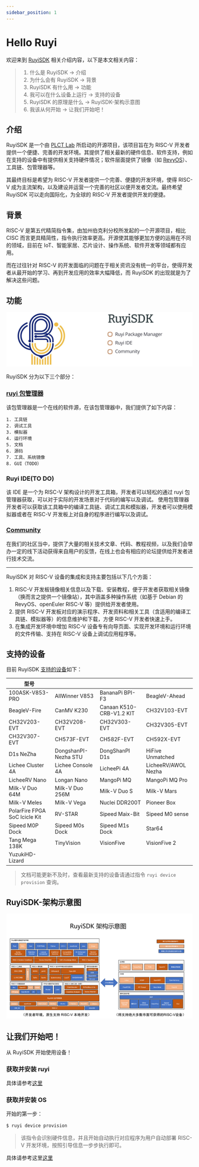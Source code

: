 ```yaml
---
sidebar_position: 1
---
```


# Hello Ruyi

欢迎来到 [RuyiSDK](https://github.com/ruyisdk) 相关介绍内容，以下是本文相关内容：

> 1. 什么是 RuyiSDK -> 介绍
> 2. 为什么会有 RuyiSDK -> 背景
> 3. RuyiSDK 有什么用 -> 功能
> 4. 我可以在什么设备上运行 -> 支持的设备
> 5. RuyiSDK 的原理是什么 -> RuyiSDK-架构示意图
> 6. 我该从何开始 -> 让我们开始吧！

## 介绍

RuyiSDK 是一个由 [PLCT Lab](https://plctlab.org/) 所启动的开源项目，该项目旨在为 RISC-V 开发者提供一个便捷、完善的开发环境。其提供了相关最新的硬件信息、软件支持，例如在支持的设备中有提供相关支持硬件情况；软件层面提供了镜像（如 [RevyOS](https://github.com/ruyisdk/revyos)）、工具链、包管理器等。

其最终目标是希望为 RISC-V 开发者提供一个完善、便捷的开发环境，使得 RISC-V 成为主流架构，以及建设并运营一个完善的社区以便开发者交流。最终希望 RuyiSDK 可以走向国际化，为全球的 RISC-V 开发者提供开发的便捷。

## 背景

RISC-V 是第五代精简指令集，由加州伯克利分校所发起的一个开源项目，相比 CISC 而言更具精简性，指令执行效率更高。开源使其能够更加方便的运用在不同的领域，目前在 IoT、智能家居、芯片设计、操作系统、软件开发等领域都有应用。

而在过往针对 RISC-V 的开发面临的问题在于相关资讯没有统一的平台，使得开发者从最开始的学习、再到开发应用的效率大幅降低，而 RuyiSDK 的出现就是为了解决这些问题。

## 功能

![RuyiSDK](./RuyiSDK.png)

RuyiSDK 分为以下三个部分：

### [ruyi 包管理器](./category/ruyi包管理器)

该包管理器是一个在线的软件源，在该包管理器中，我们提供了如下内容：

```
1. 工具链
2. 调试工具
3. 模拟器
4. 运行环境
5. 文档
6. 源码
7. 工具、系统镜像
8. GUI（TODO）
```

### Ruyi IDE(TO DO)

该 IDE 是一个为 RISC-V 架构设计的开发工具箱，开发者可以轻松的通过 ruyi 包管理器获取，可以对于实际的开发场景对于代码的编写以及调试。
使用包管理器开发者可以获取该工具箱中的编译工具链、调试工具和模拟器，开发者可以使用模拟器或者在 RISC-V 开发板上对自身的程序进行编写以及调试。

### [Community](/contact)

在我们的社区当中，提供了大量的相关技术文章、代码、教程视频，以及我们会举办一定的线下活动获得来自用户的反馈，在线上也会有相应的论坛提供给开发者进行技术交流。

---

RuyiSDK 对 RISC-V 设备的集成和支持主要包括以下几个方面：

1.  RISC-V 开发板镜像相关信息以及下载、安装教程，便于开发者获取相关镜像（换而言之提供一个镜像站），其中涵盖多种操作系统（如基于 Debian 的 RevyOS、openEuler RISC-V 等）提供给开发者使用。
2.  提供 RISC-V 开发板对应的演示程序、开发资料和相关工具（含适用的编译工具链、模拟器等）的信息维护和下载，方便 RISC-V 开发者快速上手。
3.  在集成开发环境中增加 RISC-V 设备专有向导页面、实现开发环境和运行环境的文件传输、支持在 RISC-V 设备上调试应用程序等。

## 支持的设备

目前 RuyiSDK [支持的设备](https://github.com/ruyisdk/support-matrix)如下：

| 型号                          |                      |                          |                     |
| ----------------------------- | -------------------- | ------------------------ | ------------------- |
| 100ASK-V853-PRO               | AllWinner V853       | BananaPi BPI-F3          | BeagleV-Ahead       |
| BeagleV-Fire                  | CanMV K230           | Canaan K510-CRB-V1.2 KIT | CH32V103-EVT        |
| CH32V203-EVT                  | CH32V208-EVT         | CH32V303-EVT             | CH32V305-EVT        |
| CH32V307-EVT                  | CH573F-EVT           | CH582F-EVT               | CH592X-EVT          |
| D1s NeZha                     | DongshanPI-Nezha STU | DongShanPI D1s           | HiFive Unmatched    |
| Lichee Cluster 4A             | Lichee Console 4A    | LicheePi 4A              | LicheeRV/AWOL Nezha |
| LicheeRV Nano                 | Longan Nano          | MangoPi MQ               | MangoPi MQ Pro      |
| Milk-V Duo 64M                | Milk-V Duo 256M      | Milk-V Duo S             | Milk-V Mars         |
| Milk-V Meles                  | Milk-V Vega          | Nuclei DDR200T           | Pioneer Box         |
| PolarFire FPGA SoC Icicle Kit | RV-STAR              | Sipeed Maix-Bit          | Sipeed M0 sense     |
| Sipeed M0P Dock               | Sipeed M0s Dock      | Sipeed M1s Dock          | Star64              |
| Tang Mega 138K                | TinyVision           | VisionFive               | VisionFive 2        |
| YuzukiHD-Lizard               |                      |                          |                     |

> 文档可能更新不及时，查看最新支持的设备请通过指令 `ruyi device provision` 查询。

## RuyiSDK-架构示意图

![Structure-RuyiSDK.png](./Structure-RuyiSDK.png)

## 让我们开始吧！

从 RuyiSDK 开始使用设备！

### 获取并安装 ruyi

具体请参考[这里](./Package-Manager/installation)

### 获取并安装 OS

开始的第一步：

```bash
$ ruyi device provision
```

> 该指令会识别硬件信息，并且开始自动执行对应程序为用户自动部署 RISC-V 开发环境，按照引导信息一步步执行即可。

具体请参考这里[这里](./case/case2)
